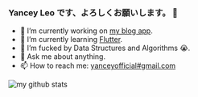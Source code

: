 ### Yancey Leo です、よろしくお願いします。 👋

- 🔭 I’m currently working on [my blog app](https://github.com/Yancey-Blog/blog-app).
- 🌱 I’m currently learning [Flutter](https://flutter.dev/).
- 🤔 I’m fucked by Data Structures and Algorithms 😭.
- 💬 Ask me about anything.
- 📫 How to reach me: [yanceyofficial#gmail.com](mailto:yanceyofficial@gmail.com)

![my github stats](https://github-readme-stats.vercel.app/api?username=YanceyOfficial&show_icons=true&hide_border=true)
